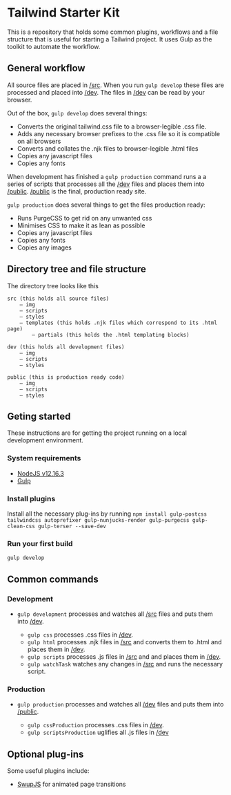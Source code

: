 # Tailwind Starter Kit
This is a repository that holds some common plugins, workflows and a file structure that is useful for starting a Tailwind project. It uses Gulp as the toolkit to automate the workflow.

## General workflow
All source files are placed in [/src](/src). When you run `gulp develop` these files are processed and placed into [/dev](/dev). The files in [/dev](/dev) can be read by your browser.

Out of the box, `gulp develop` does several things:
* Converts the original tailwind.css file to a browser-legible .css file.
* Adds any necessary browser prefixes to the .css file so it is compatible on all browsers
* Converts and collates the .njk files to browser-legible .html files
* Copies any javascript files
* Copies any fonts

When development has finished a `gulp production` command runs a a series of scripts that processes all the [/dev](/dev) files and places them into [/public](/public). [/public](/public) is the final, production ready site. 

`gulp production` does several things to get the files production ready:
* Runs PurgeCSS to get rid on any unwanted css 
* Minimises CSS to make it as lean as possible
* Copies any javascript files
* Copies any fonts
* Copies any images

## Directory tree and file structure
The directory tree looks like this
```
src (this holds all source files)
    – img
    – scripts
    – styles
    – templates (this holds .njk files which correspond to its .html page)
        – partials (this holds the .html templating blocks)
    
dev (this holds all development files)
    – img
    – scripts
    – styles
    
public (this is production ready code)
    – img
    – scripts
    – styles 
```

## Geting started
These instructions are for getting the project running on a local development environment.

### System requirements
* [NodeJS v12.16.3](https://nodejs.org)
* [Gulp](https://gulpjs.com/)

### Install plugins 
Install all the necessary plug-ins by running `npm install gulp-postcss tailwindcss autoprefixer gulp-nunjucks-render gulp-purgecss gulp-clean-css gulp-terser --save-dev`

### Run your first build
`gulp develop`

## Common commands

### Development
* `gulp development` processes and watches all [/src](/src) files and puts them into [/dev](/dev).

   * `gulp css` processes .css files in [/dev](/dev).
   * `gulp html` processes .njk files in [/src](/src) and converts them to .html and places them in [/dev](/dev).
   * `gulp scripts` processes .js files in [/src](/src) and and places them in [/dev](/dev).
   * `gulp watchTask` watches any changes in [/src](/src) and runs the necessary script.

### Production
* `gulp production` processes and watches all [/dev](/dev) files and puts them into [/public](/public).

   * `gulp cssProduction` processes .css files in [/dev](/dev).
   * `gulp scriptsProduction` uglifies all .js files in [/dev](/dev)

## Optional plug-ins
Some useful plugins include:
* [SwupJS](https://swup.js.org/) for animated page transitions

